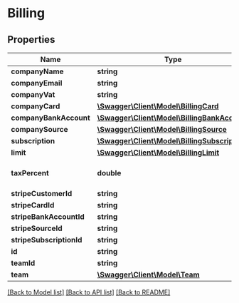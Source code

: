 # Billing

## Properties
Name | Type | Description | Notes
------------ | ------------- | ------------- | -------------
**companyName** | **string** |  | [optional] 
**companyEmail** | **string** |  | [optional] 
**companyVat** | **string** |  | [optional] 
**companyCard** | [**\Swagger\Client\Model\BillingCard**](BillingCard.md) |  | [optional] 
**companyBankAccount** | [**\Swagger\Client\Model\BillingBankAccount**](BillingBankAccount.md) |  | [optional] 
**companySource** | [**\Swagger\Client\Model\BillingSource**](BillingSource.md) |  | [optional] 
**subscription** | [**\Swagger\Client\Model\BillingSubscription**](BillingSubscription.md) |  | [optional] 
**limit** | [**\Swagger\Client\Model\BillingLimit**](BillingLimit.md) |  | [optional] 
**taxPercent** | **double** |  | [optional] [default to 0.0]
**stripeCustomerId** | **string** |  | [optional] 
**stripeCardId** | **string** |  | [optional] 
**stripeBankAccountId** | **string** |  | [optional] 
**stripeSourceId** | **string** |  | [optional] 
**stripeSubscriptionId** | **string** |  | [optional] 
**id** | **string** |  | [optional] 
**teamId** | **string** |  | [optional] 
**team** | [**\Swagger\Client\Model\Team**](Team.md) |  | [optional] 

[[Back to Model list]](../README.md#documentation-for-models) [[Back to API list]](../README.md#documentation-for-api-endpoints) [[Back to README]](../README.md)


